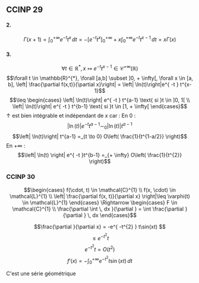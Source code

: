 ## CCINP 29
#### 2.
$$\Gamma(x+1) = \int_{0}^{+ \infty} e^{ -t }t^{x} \, dt  = -[e^{ -t }t^{x}]_{0}^{+ \infty} +x\int_{0}^{+\infty} e^{ -t }t^{x-1} \, dt  = x \Gamma(x)$$

#### 3.
$$\forall t \in \mathbb{R}^{*}, x \mapsto e^{ -t }t^{x-1} \in\mathcal{C}^{+ \infty}(\mathbb{R})$$
$$\forall t \in \mathbb{R}^{*}, \forall [a,b] \subset ]0, + \infty[, \forall x \in [a, b], \left| \frac{\partial f(x,t)}{\partial x}\right| = \left| \ln(t)\right|e^{ -t } t^{x-1}$$
$$\leq \begin{cases}
\left| \ln(t)\right| e^{ -t } t^{a-1} \text{ si }t \in ]0, 1[ \\
\left| \ln(t)\right| e^{ -t } t^{b-1} \text{ si }t \in [1, + \infty[
\end{cases}$$
$\uparrow$ est bien intégrable et indépendant de $x$ car : 
En $0$ : 
$$\left| \ln(t)\right| e^{ -t } t^{a-1}  \sim_{0} \left| \ln(t)\right| t^{a-1}$$
$$\left| \ln(t)\right| t^{a-1} =_{t \to 0} O\left( \frac{1}{t^{1-a/2}} \right)$$
En $+ \infty$ : 
$$\left| \ln(t) \right| e^{ -t }t^{b-1} =_{+ \infty} O\left( \frac{1}{t^{2}} \right)$$

### CCINP 30
$$\begin{cases}
f(\cdot, t) \in \mathcal{C}^{1} \\
f(x, \cdot) \in \mathcal{L}^{1} \\
\left| \frac{\partial f(x, t)}{\partial x}  \right|\leq \varphi(t) \in \mathcal{L}^{1}
\end{cases} \Rightarrow \begin{cases}
F \in \mathcal{C}^{1} \\
\frac{\partial \int  \, dx }{\partial }  = \int \frac{\partial }{\partial }  \, dx 
\end{cases}$$


$$\frac{\partial }{\partial x}  = -e^{ -t^{2} } t\sin(xt) $$
$$\leq e^{ -t^{2} }t$$
$$e^{ -t^{2} }t = O(t^{2})$$
$$f'(x) =- \int_{0}^{+ \infty} e^{ -t^{2} }t\sin(xt)\, dt $$

C'est une série géométrique 
